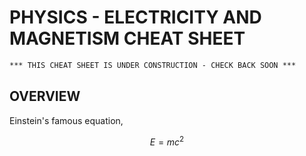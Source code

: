 # PHYSICS - ELECTRICITY AND MAGNETISM CHEAT SHEET

```txt
*** THIS CHEAT SHEET IS UNDER CONSTRUCTION - CHECK BACK SOON ***
```

## OVERVIEW

Einstein's famous equation,

$$
E=mc^2
$$
